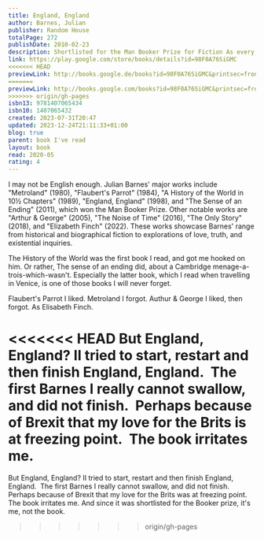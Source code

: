 ```yaml
---  
title: England, England  
author: Barnes, Julian  
publisher: Random House  
totalPage: 272  
publishDate: 2010-02-23  
description: Shortlisted for the Man Booker Prize for Fiction As every schoolboy knows, you can fit the whole of England on the Isle of Wight. Grotesque, visionary tycoon Sir Jack Pitman takes the saying literally and does exactly that. He constructs on the island 'The Project', a vast heritage centre containing everything 'English', from Big Ben to Stonehenge, from Manchester United to the white cliffs of Dover. The project is monstrous, risky, and vastly successful. In fact, it gradually begins to rival 'Old' England and even threatens to supersede it... One of Barnes's finest and funniest novels, England, England calls into question the idea of replicas, truth vs fiction, reality vs art, nationhood, myth-making, and self-exploration. 'A brilliant, Swiftian fantasy' The Economist  
link: https://play.google.com/store/books/details?id=98F0A76SiGMC  
<<<<<<< HEAD
previewLink: http://books.google.de/books?id=98F0A76SiGMC&printsec=frontcover&dq=Julian+Barnes,+England+England&hl=&as_pt=BOOKS&cd=2&source=gbs_api  
=======
previewLink: http://books.google.com/books?id=98F0A76SiGMC&printsec=frontcover&dq=Julian+Barnes,+England+England&hl=&as_pt=BOOKS&cd=2&source=gbs_api  
>>>>>>> origin/gh-pages
isbn13: 9781407065434  
isbn10: 1407065432  
created: 2023-07-31T20:47  
updated: 2023-12-24T21:11:33+01:00  
blog: true  
parent: book I've read  
layout: book  
read: 2020-05  
rating: 4  
---  
```

  
I may not be English enough.  Julian Barnes' major works include "Metroland" (1980), "Flaubert's Parrot" (1984), "A History of the World in 10½ Chapters" (1989), "England, England" (1998), and "The Sense of an Ending" (2011), which won the Man Booker Prize. Other notable works are "Arthur & George" (2005), "The Noise of Time" (2016), "The Only Story" (2018), and "Elizabeth Finch" (2022). These works showcase Barnes' range from historical and biographical fiction to explorations of love, truth, and existential inquiries.  
  
The History of the World was the first book I read, and got me hooked on him. Or rather, The sense of an ending did, about a Cambridge menage-a-trois-which-wasn't. Especially the latter book, which I read when travelling in Venice, is one of those books I will never forget.  
  
Flaubert's Parrot I liked.  Metroland I forgot.  Authur & George I liked, then forgot. As Elisabeth Finch.  
  
<<<<<<< HEAD
But England, England? II tried to start, restart and then finish England, England.  The first Barnes I really cannot swallow, and did not finish.  Perhaps because of Brexit that my love for the Brits is at freezing point.  The book irritates me.  
=======
But England, England? II tried to start, restart and then finish England, England.  The first Barnes I really cannot swallow, and did not finish.  Perhaps because of Brexit that my love for the Brits was at freezing point.  The book irritates me.   And since it was shortlisted for the Booker prize, it's me, not the book.
>>>>>>> origin/gh-pages
